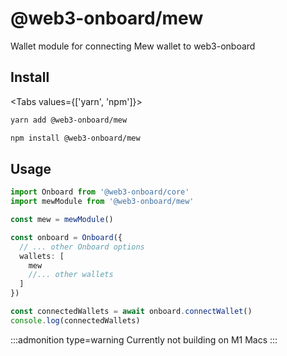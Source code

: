 # @web3-onboard/mew

Wallet module for connecting Mew wallet to web3-onboard

## Install

<Tabs values={['yarn', 'npm']}>
<TabPanel value="yarn">

```sh copy
yarn add @web3-onboard/mew
```

  </TabPanel>
  <TabPanel value="npm">

```sh copy
npm install @web3-onboard/mew
```

  </TabPanel>
</Tabs>

## Usage

```typescript
import Onboard from '@web3-onboard/core'
import mewModule from '@web3-onboard/mew'

const mew = mewModule()

const onboard = Onboard({
  // ... other Onboard options
  wallets: [
    mew
    //... other wallets
  ]
})

const connectedWallets = await onboard.connectWallet()
console.log(connectedWallets)
```

:::admonition type=warning
Currently not building on M1 Macs
:::
